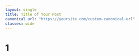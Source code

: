 ```yaml
---
layout: single
title: Title of Your Post
canonical_url: "https://yoursite.com/custom-canonical-url"
classes: wide
---
```


# 1
<link rel="canonical" href="https://yoursite.com/custom-canonical-url" />
